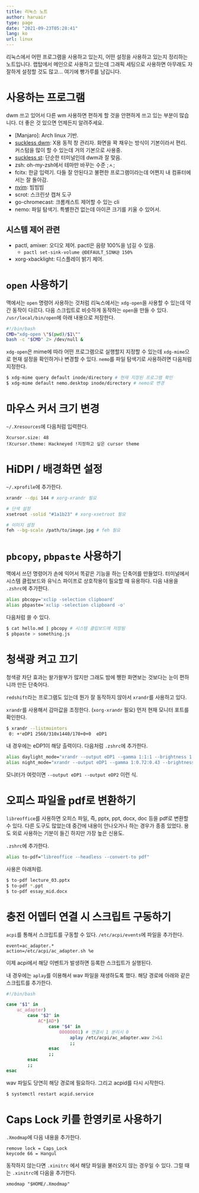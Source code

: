 ```yaml
---
title: 리눅스 노트
author: haruair
type: page
date: "2021-09-23T05:28:41"
lang: ko
url: linux
---
```


리눅스에서 어떤 프로그램을 사용하고 있는지, 어떤 설정을 사용하고 있는지 정리하는 노트입니다. 랩탑에서 메인으로 사용하고 있는데 그래픽 세팅으로 사용하면 아무래도 자잘하게 설정할 것도 많고... 여기에 빵가루를 남깁니다.

# 사용하는 프로그램

dwm 쓰고 있어서 다른 wm 사용하면 편하게 할 것을 안편하게 쓰고 있는 부분이 많습니다. 더 좋은 것 있으면 언제든지 알려주세요.

- [Manjaro]: Arch linux 기반.
- [suckless dwm](https://dwm.suckless.org/): X용 동적 창 관리자. 화면을 꽉 채우는 방식이 기본이라서 편리. 커스텀을 많이 할 수 있는데 거의 기본으로 사용중.
- [suckless st](https://st.suckless.org/): 단순한 터미널인데 dwm과 잘 맞음.
- zsh: oh-my-zsh에서 테마만 바꾸는 수준 ;ㅅ;
- fcitx: 한글 입력기. 다들 잘 안된다고 불편한 프로그램이라는데 어쩐지 내 컴퓨터에서는 잘 돌아감.
- [nvim](https://neovim.io/): 빔빔빔
- scrot: 스크린샷 캡쳐 도구
- go-chromecast: 크롬캐스트 제어할 수 있는 cli
- nemo: 파일 탐색기. 특별한건 없는데 아이콘 크기를 키울 수 있어서.

## 시스템 제어 관련

- pactl, amixer: 오디오 제어. pactl은 음량 100%을 넘길 수 있음.
    - `pactl set-sink-volume @DEFAULT_SINK@ 150%`
- xorg-xbacklight: 디스플레이 밝기 제어.

# `open` 사용하기

맥에서는 `open` 명령어 사용하는 것처럼 리눅스에서는 `xdg-open`을 사용할 수 있는데 약간 동작이 다르다. 다음 스크립트로 비슷하게 동작하는 `open`을 만들 수 있다. `/usr/local/bin/open`에 아래 내용으로 저장한다.

```sh
#!/bin/bash
CMD="xdg-open \"$(pwd)/$1\""
bash -c "$CMD" 2> /dev/null &
```

`xdg-open`은 mime에 따라 어떤 프로그램으로 실행할지 지정할 수 있는데 `xdg-mime`으로 현재 설정을 확인하거나 변경할 수 있다. `nemo`를 파일 탐색기로 사용하려면 다음처럼 지정한다.

```bash
$ xdg-mime query default inode/directory # 현재 지정된 프로그램 확인
$ xdg-mime default nemo.desktop inode/directory # nemo로 변경
```

# 마우스 커서 크기 변경

`~/.Xresources`에 다음처럼 입력한다.

```
Xcursor.size: 48
!Xcursor.theme: Hackneyed !지정하고 싶은 cursor theme
```

# HiDPI / 배경화면 설정

`~/.xprofile`에 추가한다.

```bash
xrandr --dpi 144 # xorg-xrandr 필요

# 단색 설정
xsetroot -solid "#1a1b23" # xorg-xsetroot 필요

# 이미지 설정
feh --bg-scale /path/to/image.jpg # feh 필요
```

# `pbcopy`, `pbpaste` 사용하기

맥에서 쓰던 명령어가 손에 익어서 똑같은 기능을 하는 단축어를 만들었다. 터미널에서 시스템 클립보드와 유닉스 파이프로 상호작용이 필요할 때 유용하다. 다음 내용을 `.zshrc`에 추가한다.

```bash
alias pbcopy='xclip -selection clipboard'
alias pbpaste='xclip -selection clipboard -o'
```

다음처럼 쓸 수 있다.

```bash
$ cat hello.md | pbcopy # 시스템 클립보드에 저장됨
$ pbpaste > something.js
```

# 청색광 켜고 끄기

청색광 차단 효과는 왈가왈부가 많지만 그래도 밤에 쨍한 화면보는 것보다는 눈이 편하니까 만든 단축어다.

`redshift`라는 프로그램도 있는데 뭔가 잘 동작하지 않아서 `xrandr`를 사용하고 있다.

`xrandr`를 사용해서 감마값을 조정한다. (`xorg-xrandr` 필요) 먼저 현재 모니터 포트를 확인한다.

```bash
$ xrandr --listmointors
 0: +*eDP1 2560/310x1440/170+0+0  eDP1
```

내 경우에는 eDP1이 해당 출력이다. 다음처럼 `.zshrc`에 추가한다.

```bash
alias daylight_mode="xrandr --output eDP1 --gamma 1:1:1 --brightness 1.0"
alias night_mode="xrandr --output eDP1 --gamma 1:0.72:0.43 --brightness 0.55"
```

모니터가 여럿이면 `--output eDP1 --output eDP2` 이런 식.

# 오피스 파일을 pdf로 변환하기

`libreoffice`를 사용하면 오피스 파일, 즉, pptx, ppt, docx, doc 등을 pdf로 변환할 수 있다. 다른 도구도 많았는데 중간에 내용이 안나오거나 하는 경우가 종종 있었다. 용도 외로 사용하는 기분이 들긴 하지만 가장 높은 신용도.

`.zshrc`에 추가한다.

```bash
alias to-pdf="libreoffice --headless --convert-to pdf"
```

사용은 아래처럼.

```bash
$ to-pdf lecture_03.pptx
$ to-pdf *.ppt
$ to-pdf essay_mid.docx
```

# 충전 어뎁터 연결 시 스크립트 구동하기

`acpi`를 통해서 스크립트를 구동할 수 있다. `/etc/acpi/events`에 파일을 추가한다.

```
event=ac_adapter.*
action=/etc/acpi/ac_adapter.sh %e
```

이제 acpi에서 해당 이벤트가 발생하면 등록한 스크립트가 실행된다.

내 경우에는 `aplay`를 이용해서 wav 파일을 재생하도록 했다. 해당 경로에 아래와 같은 스크립트를 추가한다.

```sh
#!/bin/bash

case "$1" in
    ac_adapter)
        case "$2" in
            AC*|AD*)
                case "$4" in
                    00000001) # 연결시 1 분리시 0
                        aplay /etc/acpi/ac_adapter.wav 2>&1
                        ;;
                esac
                ;;
        esac
        ;;
esac
```

wav 파일도 당연히 해당 경로에 필요하다. 그리고 acpid를 다시 시작한다.

```bash
$ systemctl restart acpid.service
```

# Caps Lock 키를 한영키로 사용하기

`.Xmodmap`에 다음 내용을 추가한다.

```
remove lock = Caps_Lock
keycode 66 = Hangul
```

동작하지 않는다면 `.xinitrc` 에서 해당 파일을 불러오지 않는 경우일 수 있다. 그럴 때는 `.xinitrc`에 다음을 추가한다.

```
xmodmap "$HOME/.Xmodmap"
```

